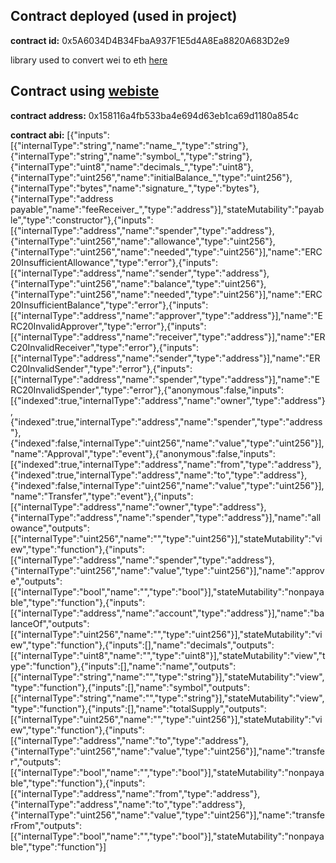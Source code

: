 ## Contract deployed (used in project)
**contract id:** 0x5A6034D4B34FbaA937F1E5d4A8Ea8820A683D2e9

library used to convert wei to eth [here](https://www.npmjs.com/package/ethereum-unit-converter)

## Contract using [webiste](https://www.smartcontracts.tools/token-generator/create/ethereum/)

**contract address:** 0x158116a4fb533ba4e694d63eb1ca69d1180a854c

**contract abi:** [{"inputs":[{"internalType":"string","name":"name_","type":"string"},{"internalType":"string","name":"symbol_","type":"string"},{"internalType":"uint8","name":"decimals_","type":"uint8"},{"internalType":"uint256","name":"initialBalance_","type":"uint256"},{"internalType":"bytes","name":"signature_","type":"bytes"},{"internalType":"address payable","name":"feeReceiver_","type":"address"}],"stateMutability":"payable","type":"constructor"},{"inputs":[{"internalType":"address","name":"spender","type":"address"},{"internalType":"uint256","name":"allowance","type":"uint256"},{"internalType":"uint256","name":"needed","type":"uint256"}],"name":"ERC20InsufficientAllowance","type":"error"},{"inputs":[{"internalType":"address","name":"sender","type":"address"},{"internalType":"uint256","name":"balance","type":"uint256"},{"internalType":"uint256","name":"needed","type":"uint256"}],"name":"ERC20InsufficientBalance","type":"error"},{"inputs":[{"internalType":"address","name":"approver","type":"address"}],"name":"ERC20InvalidApprover","type":"error"},{"inputs":[{"internalType":"address","name":"receiver","type":"address"}],"name":"ERC20InvalidReceiver","type":"error"},{"inputs":[{"internalType":"address","name":"sender","type":"address"}],"name":"ERC20InvalidSender","type":"error"},{"inputs":[{"internalType":"address","name":"spender","type":"address"}],"name":"ERC20InvalidSpender","type":"error"},{"anonymous":false,"inputs":[{"indexed":true,"internalType":"address","name":"owner","type":"address"},{"indexed":true,"internalType":"address","name":"spender","type":"address"},{"indexed":false,"internalType":"uint256","name":"value","type":"uint256"}],"name":"Approval","type":"event"},{"anonymous":false,"inputs":[{"indexed":true,"internalType":"address","name":"from","type":"address"},{"indexed":true,"internalType":"address","name":"to","type":"address"},{"indexed":false,"internalType":"uint256","name":"value","type":"uint256"}],"name":"Transfer","type":"event"},{"inputs":[{"internalType":"address","name":"owner","type":"address"},{"internalType":"address","name":"spender","type":"address"}],"name":"allowance","outputs":[{"internalType":"uint256","name":"","type":"uint256"}],"stateMutability":"view","type":"function"},{"inputs":[{"internalType":"address","name":"spender","type":"address"},{"internalType":"uint256","name":"value","type":"uint256"}],"name":"approve","outputs":[{"internalType":"bool","name":"","type":"bool"}],"stateMutability":"nonpayable","type":"function"},{"inputs":[{"internalType":"address","name":"account","type":"address"}],"name":"balanceOf","outputs":[{"internalType":"uint256","name":"","type":"uint256"}],"stateMutability":"view","type":"function"},{"inputs":[],"name":"decimals","outputs":[{"internalType":"uint8","name":"","type":"uint8"}],"stateMutability":"view","type":"function"},{"inputs":[],"name":"name","outputs":[{"internalType":"string","name":"","type":"string"}],"stateMutability":"view","type":"function"},{"inputs":[],"name":"symbol","outputs":[{"internalType":"string","name":"","type":"string"}],"stateMutability":"view","type":"function"},{"inputs":[],"name":"totalSupply","outputs":[{"internalType":"uint256","name":"","type":"uint256"}],"stateMutability":"view","type":"function"},{"inputs":[{"internalType":"address","name":"to","type":"address"},{"internalType":"uint256","name":"value","type":"uint256"}],"name":"transfer","outputs":[{"internalType":"bool","name":"","type":"bool"}],"stateMutability":"nonpayable","type":"function"},{"inputs":[{"internalType":"address","name":"from","type":"address"},{"internalType":"address","name":"to","type":"address"},{"internalType":"uint256","name":"value","type":"uint256"}],"name":"transferFrom","outputs":[{"internalType":"bool","name":"","type":"bool"}],"stateMutability":"nonpayable","type":"function"}]


